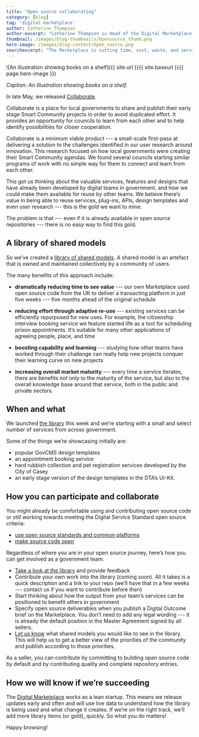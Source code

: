 ```yaml
---
title: "Open source collaborating"
category: [blog]
tag: 'digital marketplace'
author: Catherine Thompson
author-excerpt: "Catherine Thompson is Head of the Digital Marketplace at the DTA."
thumbnail: /images/blog-thumbnails/Opensource_thumb.png
hero-image: /images/blog-content/Open_source.png
searchexcerpt: "The Marketplace is cutting time, cost, waste, and service duplication by making it easier to re-use the great work done by others."
---
```


![An illustration showing books on a shelf]({{ site.url }}{{ site.baseurl }}{{ page.hero-image }})

*Caption: An illustration showing books on a shelf.*

In late May, we released [Collaborate](https://marketplace.service.gov.au/collaborate). 
 
Collaborate is a place for local governments to share and publish their early stage Smart Community projects in order to avoid duplicated effort. It provides an opportunity for councils to learn from each other and to help identify possibilities for closer cooperation. 
 
Collaborate is a minimum viable product --- a small-scale first-pass at delivering a solution to the challenges identified in our user research around innovation. This research focused on how local governments were creating their Smart Community agendas. We found several councils starting similar programs of work with no simple way for them to connect and learn from each other.  
 
This got us thinking about the valuable services, features and designs that have already been developed by digital teams in government, and how we could make them available for reuse by other teams. We believe there’s value in being able to reuse services, plug-ins, APIs, design templates and even user research --- this is the gold we want to mine. 
 
The problem is that --- even if it is already available in open source repositories --- there is no easy way to find this gold.

## A library of shared models

So we’ve created a [library of shared models](https://marketplace.service.gov.au/collaborate/code). A shared model is an artefact that is owned and maintained collectively by a community of users. 

The many benefits of this approach include: 
 
- **dramatically reducing time to see value** --- our own Marketplace used open source code from the UK to deliver a transacting platform in just five weeks --- five months ahead of the original schedule
 
- **reducing effort through adaptive re-use** --- existing services can be efficiently repurposed for new uses. For example, the citizenship interview booking service we feature started life as a tool for scheduling  prison appointments. It’s suitable for many other applications of agreeing people, place, and time
 
- **boosting capability and learning** --- studying how other teams have worked through their challenge can really help new projects conquer their learning curve on new projects
 
- **increasing overall market maturity** --- every time a service iterates, there are benefits not only to the maturity of the service, but also to the overall knowledge base around that service, both in the public and private sectors.

## When and what

We launched [the library](https://marketplace.service.gov.au/collaborate/code) this week and we’re starting with a small and select number of services from across government. 
 
Some of the things we’re showcasing initially are: 
- popular GovCMS design templates
- an appointment booking service 
- hard rubbish collection and pet registration services developed by the City of Casey
- an early stage version of the design templates in the DTA’s UI-Kit.

## How you can participate and collaborate

You might already be comfortable using and contributing open source code or still working towards meeting the Digital Service Standard open source criteria: 

- [use open source standards and common platforms](https://www.dta.gov.au/standard/7-open-standards-and-common-platforms/) 
- [make source code open](https://www.dta.gov.au/standard/8-make-source-code-open/)
 
Regardless of where you are in your open source journey, here’s how you can get involved as a government team: 
 
- [Take a look at the library](https://marketplace.service.gov.au/collaborate/code) and provide feedback  
- Contribute your own work into the library (coming soon). All it takes is a quick description and a link to your repo (we’ll have that in a few weeks --- contact us if you want to contribute before then) 
- Start thinking about how the output from your team’s services can be positioned to benefit others in government 
- Specify open source deliverables when you publish a Digital Outcome brief on the Marketplace. You don’t need to add any legal wording --- it is already the default position in the Master Agreement signed by all sellers.   
- [Let us know](https://dm-dev.apps.staging.digital.gov.au/contact-us) what shared models you would like to see in the library. This will help us to get a better view of the priorities of the community and publish according to those priorities. 

As a seller, you can contribute by committing to building open source code by default and by contributing quality and complete repository entries. 

## How we will know if we’re succeeding

The [Digital Marketplace](https://marketplace.service.gov.au/) works as a lean startup. This means we release updates early and often and will use live data to understand how the library is being used and what change it creates. If we’re on the right track, we’ll add more library items (or gold), quickly. So what you do matters! 
 
Happy browsing! 

